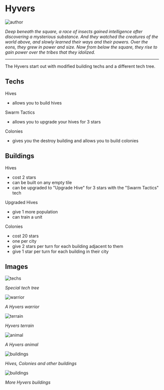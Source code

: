 # Hyvers

![author](https://img.shields.io/badge/author-Nyrrv%234841-%237289DA)

*Deep beneath the square, a race of insects gained intelligence after discovering a mysterious substance. And they watched the creatures of the world above, and slowly learned their ways and their powers. Over the eons, they grew in power and size. Now from below the square, they rise to gain power over the tribes that they idolized.*

---

The Hyvers start out with modified building techs and a different tech tree.

## Techs

Hives
- allows you to build hives

Swarm Tactics
- allows you to upgrade your hives for 3 stars

Colonies
- gives you the destroy building and allows you to build colonies

## Buildings

Hives
- cost 2 stars
- can be built on any empty tile
- can be upgraded to "Upgrade Hive" for 3 stars with the "Swarm Tactics" tech

Upgraded Hives
- give 1 more population
- can train a unit

Colonies
- cost 20 stars
- one per city
- give 2 stars per turn for each building adjacent to them
- give 1 star per turn for each building in their city

## Images

![techs](images/hyvers0.png)

*Special tech tree*

![warrior](images/hyvers1.png)

*A Hyvers warrior*

![terrain](images/hyvers2.jpg)

*Hyvers terrain*

![animal](images/hyvers3.jpg)

*A Hyvers animal*

![buildings](images/hyvers4.jpg)

*Hives, Colonies and other buildings*

![buildings](images/hyvers4.jpg)

*More Hyvers buildings*
